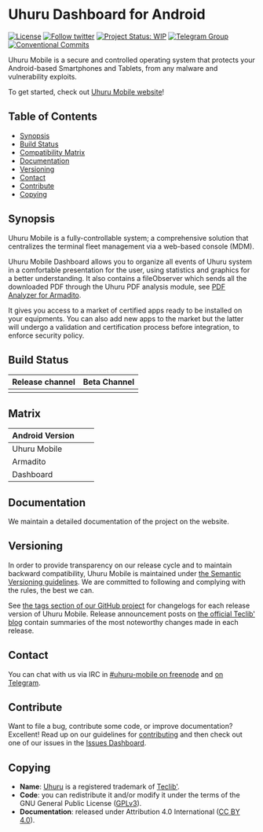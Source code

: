 # Uhuru Dashboard for Android

[![License](https://img.shields.io/github/license/uhuru-mobile/mobile-dashboard.svg?&label=License)](https://github.com/uhuru-mobile/mobile-dashboard/blob/master/LICENSE.md)
[![Follow twitter](https://img.shields.io/twitter/follow/UhuruMobile.svg?style=social&label=Twitter&style=flat-square)](https://twitter.com/UhuruMobile)
[![Project Status: WIP](http://www.repostatus.org/badges/latest/wip.svg)](http://www.repostatus.org/)
[![Telegram Group](https://img.shields.io/badge/Telegram-Group-blue.svg)](https://t.me/uhurumobile)
[![Conventional Commits](https://img.shields.io/badge/Conventional%20Commits-1.0.0-yellow.svg)](https://conventionalcommits.org)

Uhuru Mobile is a secure and controlled operating system that protects your Android-based Smartphones and Tablets, from any malware and vulnerability exploits.

To get started, check out [Uhuru Mobile website](https://uhuru-mobile.com/)!

## Table of Contents

* [Synopsis](#synopsis)
* [Build Status](#build-status)
* [Compatibility Matrix](#matrix)
* [Documentation](#documentation)
* [Versioning](#versioning)
* [Contact](#contact)
* [Contribute](#contribute)
* [Copying](#copying)

## Synopsis

Uhuru Mobile is a fully-controllable system; a comprehensive solution that centralizes the terminal fleet management via a web-based console (MDM).

Uhuru Mobile Dashboard allows you to organize all events of Uhuru system in a comfortable presentation for the user, using statistics and graphics for a better understanding. It also contains a fileObserver which sends all the downloaded PDF through the Uhuru PDF analysis module, see [PDF Analyzer for Armadito](https://github.com/armadito/armadito-mod-pdf).

It gives you access to a market of certified apps ready to be installed on your equipments. You can also add new apps to the market but the latter will undergo a validation and certification process before integration, to enforce security policy.

## Build Status

|**Release channel**|**Beta Channel**|
|:---:|:---:|
|||

## Matrix

|Android Version|||
|:---|---|---|
|Uhuru Mobile|||
|Armadito||
|Dashboard|||

## Documentation

We maintain a detailed documentation of the project on the website.

## Versioning

In order to provide transparency on our release cycle and to maintain backward compatibility, Uhuru Mobile is maintained under [the Semantic Versioning guidelines](http://semver.org/). We are committed to following and complying with the rules, the best we can.

See [the tags section of our GitHub project](https://github.com/uhuru-mobile/mobile-dashboard/tags) for changelogs for each release version of Uhuru Mobile. Release announcement posts on [the official Teclib' blog](http://www.teclib-edition.com/en/communities/blog-posts/) contain summaries of the most noteworthy changes made in each release.

## Contact

You can chat with us via IRC in [#uhuru-mobile on freenode](http://webchat.freenode.net/?channels=uhuru-mobile) and [on Telegram](https://t.me/uhurumobile).

## Contribute

Want to file a bug, contribute some code, or improve documentation? Excellent! Read up on our
guidelines for [contributing](./CONTRIBUTING.md) and then check out one of our issues in the [Issues Dashboard](https://github.com/uhuru-mobile/mobile-dashboard/issues).

## Copying

* **Name**: [Uhuru](https://uhuru-mobile.com/) is a registered trademark of [Teclib'](http://www.teclib-edition.com/en/).
* **Code**: you can redistribute it and/or modify
    it under the terms of the GNU General Public License ([GPLv3](https://www.gnu.org/licenses/gpl-3.0.en.html)).
* **Documentation**: released under Attribution 4.0 International ([CC BY 4.0](https://creativecommons.org/licenses/by/4.0/)).